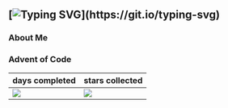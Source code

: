 ## [![Typing SVG](https://readme-typing-svg.herokuapp.com?font=Architects+Daughter&color=40E0D0&size=30&lines=Hi+there!)](https://git.io/typing-svg)

### About Me

### Advent of Code
| days completed | stars collected   |
|---|---|
| ![](https://img.shields.io/badge/days%20completed-0-red&year=2021) | ![](https://img.shields.io/badge/stars%20⭐-0-yellow&year=2021) |

